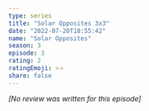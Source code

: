 ```yaml
---
type: series
title: "Solar Opposites 3x3"
date: "2022-07-20T18:55:42"
name: "Solar Opposites"
season: 3
episode: 3
rating: 2
ratingEmoji: ⭐️⭐️
share: false
---
```


_[No review was written for this episode]_
